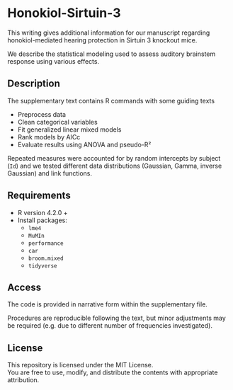 # Honokiol-Sirtuin-3

This writing gives additional information for our manuscript regarding honokiol-mediated hearing protection in Sirtuin 3 knockout mice.

We describe the statistical modeling used to assess auditory brainstem response using various effects.

## Description

The supplementary text contains R commands with some guiding texts
- Preprocess data
- Clean categorical variables
- Fit generalized linear mixed models
- Rank models by AICc
- Evaluate results using ANOVA and pseudo-R² 

Repeated measures were accounted for by random intercepts by subject (`Id`) and we tested different data distributions (Gaussian, Gamma, inverse Gaussian) and link functions.

## Requirements

- R version 4.2.0 +
- Install packages:
  - `lme4`
  - `MuMIn`
  - `performance`
  - `car`
  - `broom.mixed`
  - `tidyverse`

## Access

The code is provided in narrative form within the supplementary file.

Procedures are reproducible following the text, but minor adjustments may be required (e.g. due to different number of frequencies investigated).

## License

This repository is licensed under the MIT License.  
You are free to use, modify, and distribute the contents with appropriate attribution.
